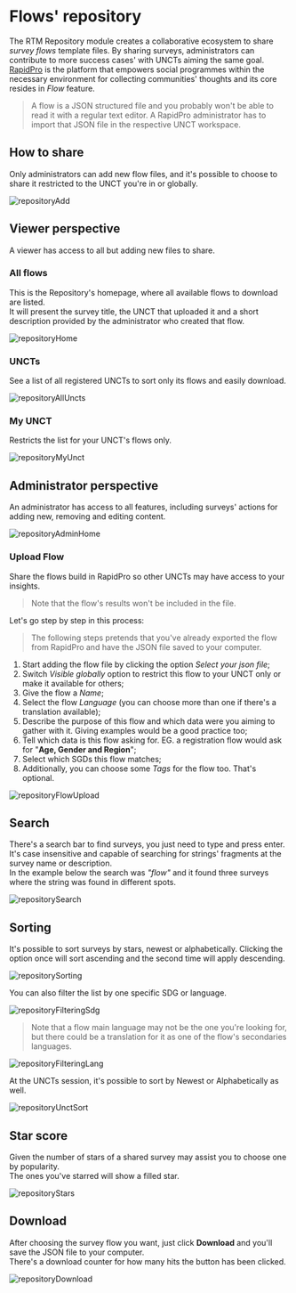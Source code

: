 # Flows' repository

The RTM Repository module creates a collaborative ecosystem<!-- gives the opportunity --> to share *survey flows* template files. By sharing surveys, administrators can contribute to more success cases' with UNCTs aiming the same goal.  
[RapidPro](https://rapidpro.ilhasoft.mobi) is the platform that empowers social programmes within the necessary environment for collecting communities' thoughts and its core resides in *Flow* feature.

> A flow is a JSON structured file and you probably won't be able to read it with a regular text editor. A RapidPro administrator has to import that JSON file in the respective UNCT workspace.

## How to share

Only administrators can add new flow files, and it's possible to choose to share it restricted to the UNCT you're in or globally.

![repositoryAdd](../../_images/repositoryAdd.png)

## Viewer perspective

A viewer has access to all but adding new files to share.

### All flows

This is the Repository's homepage, where all available flows to download are listed.  
It will present the survey title, the UNCT that uploaded it and a short description provided by the administrator who created that flow.

![repositoryHome](../../_images/repositoryHome.png)

### UNCTs

See a list of all registered UNCTs to sort only its flows and easily download.

![repositoryAllUncts](../../_images/repositoryUncts.png)

### My UNCT

Restricts the list for your UNCT's flows only.

![repositoryMyUnct](../../_images/repositoryMyUnct.png)

## Administrator perspective

An administrator has access to all features, including surveys' actions for adding new, removing and editing content.

![repositoryAdminHome](../../_images/repositoryAdminHome.png)

### Upload Flow

Share the flows build in RapidPro so other UNCTs may have access to your insights.

> Note that the flow's results won't be included in the file.

Let's go step by step in this process:

> The following steps pretends that you've already exported the flow from RapidPro and have the JSON file saved to your computer.

1. Start adding the flow file by clicking the option *Select your json file*;
2. Switch *Visible globally* option to restrict this flow to your UNCT only or make it available for others;
3. Give the flow a *Name*; 
4. Select the flow *Language* (you can choose more than one if there's a translation available);
5. Describe the purpose of this flow and which data were you aiming to gather with it. Giving examples would be a good practice too;
6. Tell which data is this flow asking for. EG. a registration flow would ask for "**Age, Gender and Region**";
7. Select which SGDs this flow matches;
8. Additionally, you can choose some *Tags* for the flow too. That's optional.

![repositoryFlowUpload](../../_images/repositoryFlowUpload.png) 

## Search

There's a search bar to find surveys, you just need to type and press enter. It's case insensitive and capable of searching for strings' fragments at the survey name or description.  
In the example below the search was *"flow"* and it found three surveys where the string was found in different spots.

![repositorySearch](../../_images/repositorySearch.png)

## Sorting

It's possible to sort surveys by stars, newest or alphabetically. Clicking the option once will sort ascending and the second time will apply descending.  

![repositorySorting](../../_images/repositorySorting.png)

You can also filter the list by one specific SDG or language.

![repositoryFilteringSdg](../../_images/repositoryFilteringSdg.png)

> Note that a flow main language may not be the one you're looking for, but there could be a translation for it as one of the flow's secondaries languages.

![repositoryFilteringLang](../../_images/repositoryFilteringLang.png)

At the UNCTs session, it's possible to sort by Newest or Alphabetically as well.

![repositoryUnctSort](../../_images/repositoryUnctSort.png)

## Star score

Given the number of stars of a shared survey may assist you to choose one by popularity.  
The ones you've starred will show a filled star.

![repositoryStars](../../_images/repositoryStars.png)

## Download

After choosing the survey flow you want, just click **Download** and you'll save the JSON file to your computer.  
There's a download counter for how many hits the button has been clicked.

![repositoryDownload](../../_images/repositoryDownload.png)

